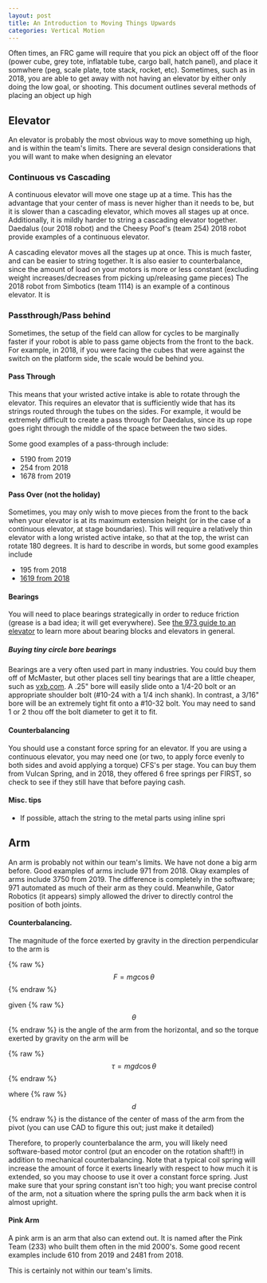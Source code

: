 ```yaml
---
layout: post
title: An Introduction to Moving Things Upwards
categories: Vertical Motion
---
```


Often times, an FRC game will require that you pick an object off of the floor (power cube, grey tote, inflatable tube, cargo ball, hatch panel),
and place it somwhere (peg, scale plate, tote stack, rocket, etc). Sometimes, such as in 2018, you are able to get away with not having an 
elevator by either only doing the low goal, or shooting. This document outlines several methods of placing an object up high

## Elevator

An elevator is probably the most obvious way to move something up high, and is within the team's limits. There are several design considerations
that you will want to make when designing an elevator

### Continuous vs Cascading

A continuous elevator will move one stage up at a time. This has the advantage that your center of mass is never higher than it needs to be, but
it is slower than a cascading elevator, which moves all stages up at once. Additionally, it is mildly harder to string a cascading elevator together.
Daedalus (our 2018 robot) and the Cheesy Poof's (team 254) 2018 robot provide examples of a continuous elevator.


A cascading elevator moves all the stages up at once. This is much faster, and can be easier to string together. It is also easier to counterbalance,
since the amount of load on your motors is more or less constant (excluding weight increases/decreases from picking up/releasing game pieces)
The 2018 robot from Simbotics (team 1114) is an example of a continous elevator. It is 

### Passthrough/Pass behind

Sometimes, the setup of the field can allow for cycles to be marginally faster if your robot is able to pass game objects from the front 
to the back. For example, in 2018, if you were facing the cubes that were against the switch on the platform side, the scale would be behind
you. 

#### Pass Through

This means that your wristed active intake is able to rotate through the elevator. This requires an elevator that is sufficiently wide that has its
strings routed through the tubes on the sides. For example, it would be extremely difficult to create a pass through for Daedalus, since its up rope goes right 
through the middle of the space between the two sides. 

Some good examples of a pass-through include:

- 5190 from 2019
- 254 from 2018
- 1678 from 2019

#### Pass Over (not the holiday)

Sometimes, you may only wish to move pieces from the front to the back when your elevator is at its maximum extension height (or in the case of a 
continuous elevator, at stage boundaries). This will require a relatively thin elevator with a long wristed active intake, so that at the top, the wrist
can rotate 180 degrees. It is hard to describe in words, but some good examples include
- 195 from 2018
- [1619 from 2018](https://youtu.be/k3w4hPvwMqI?t=36)

#### Bearings

You will need to place bearings strategically in order to reduce friction (grease is a bad idea; it will get everywhere).
See [the 973 guide to an elevator](https://www.youtube.com/watch?v=wZ6a6dc4BGg) to learn more about bearing blocks and elevators in general.


##### Buying tiny circle bore bearings

Bearings are a very often used part in many industries. You could buy them off of McMaster, but other places sell tiny bearings that are a little cheaper, such as [vxb.com](http://vxb.com). A .25" bore will easily slide onto a 1/4-20 bolt or an appropriate shoulder bolt (#10-24 with a 1/4 inch shank). In contrast, a 3/16" bore will be an extremely tight fit onto a #10-32 bolt. You may need to sand 1 or 2 thou off the bolt diameter to get it to fit. 


#### Counterbalancing

You should use a constant force spring for an elevator. If you are using a continuous elevator, you may need one (or two, to apply force evenly to both sides and avoid applying
a torque) CFS's per stage. You can buy them from Vulcan Spring, and in 2018, they offered 6 free springs per FIRST, so check to see if they still have that before paying
cash.

#### Misc. tips

- If possible, attach the string to the metal parts using inline spri

## Arm

An arm is probably not within our team's limits. We have not done a big arm before. Good examples of arms include 971 from 2018. Okay
examples of arms include 3750 from 2019. The difference is completely in the software; 971 automated as much of their arm as they could.
Meanwhile, Gator Robotics (it appears) simply allowed the driver to directly control the position of both joints.

#### Counterbalancing.

The magnitude of the force exerted by gravity in the direction perpendicular to the arm is

{% raw %} $$ F = mg \cos{\theta} $$ {% endraw %}

given {% raw %} $$ \theta $$ {% endraw %} is the angle of the arm from the horizontal, and so the torque exerted by gravity on the arm will be

{% raw %} $$ \tau = mg d \cos{\theta} $$ {% endraw %}

where {% raw %} $$ d $$ {% endraw %} is the distance of the center of mass of the arm from the pivot (you can use CAD to figure this out; just make it detailed)

Therefore, to properly counterbalance the arm, you will likely need software-based motor control (put an encoder on the rotation shaft!!) in addition to
mechanical counterbalancing. Note that a typical coil spring will increase the amount of force it exerts linearly with respect to how much it is extended,
so you may choose to use it over a constant force spring. Just make sure that your spring constant isn't too high; you want precise control of the arm, not a situation where the spring pulls the arm back when it is almost upright.



#### Pink Arm

A pink arm is an arm that also can extend out. It is named after the Pink Team (233) who built them often in the mid 2000's. Some good recent examples
include 610 from 2019 and 2481 from 2018.

This is certainly not within our team's limits.

